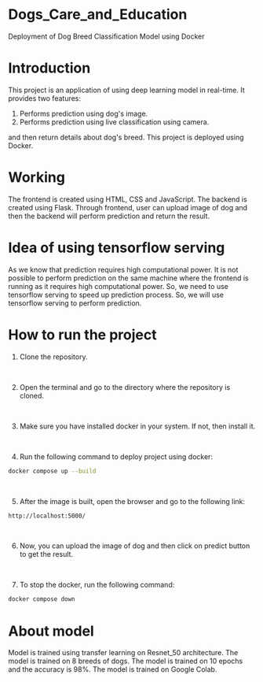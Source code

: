# Dogs_Care_and_Education
Deployment of Dog Breed Classification Model using Docker

# Introduction
This project is an application of using deep learning model in real-time. It provides two features:
1. Performs prediction using dog's image.
2. Performs prediction using live classification using camera.

and then return details about dog's breed. This project is deployed using Docker.

# Working 
The frontend is created using HTML, CSS and JavaScript. The backend is created using Flask. Through frontend, user can upload image of dog and then the backend will perform prediction and return the result. 

# Idea of using tensorflow serving
As we know that prediction requires high computational power. It is not possible to perform prediction on the same machine where the frontend is running as it requires high computational power. So, we need to use tensorflow serving to speed up prediction process. So, we will use tensorflow serving to perform prediction. 

# How to run the project
1. Clone the repository.
</br>

2. Open the terminal and go to the directory where the repository is cloned.
</br>

3. Make sure you have installed docker in your system. If not, then install it.
</br>

4. Run the following command to deploy project using docker:
```bash
docker compose up --build
```
</br>

5. After the image is built, open the browser and go to the following link:
```bash
http://localhost:5000/
```
</br>

6. Now, you can upload the image of dog and then click on predict button to get the result.
</br>

7. To stop the docker, run the following command:
```bash
docker compose down
```

# About model
Model is trained using transfer learning on Resnet_50 architecture. The model is trained on 8 breeds of dogs. The model is trained on 10 epochs and the accuracy is 98%. The model is trained on Google Colab.